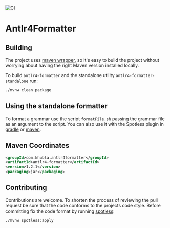 ![CI](https://github.com/antlr/Antlr4Formatter/workflows/CI/badge.svg)

# Antlr4Formatter

## Building

The project uses [maven wrapper](https://github.com/takari/maven-wrapper), so it's easy to build the project without worrying about having the right Maven version installed locally.

To build `antlr4-formatter` and the standalone utility `antlr4-formatter-standalone` run:

```sh
./mvnw clean package
```

## Using the standalone formatter

To format a grammar use the script `formatFile.sh` passing the grammar file as an argument to the script.  You can also use it with the Spotless plugin in [gradle](https://github.com/diffplug/spotless/tree/main/plugin-gradle#antlr4formatter) or [maven](https://github.com/diffplug/spotless/tree/main/plugin-maven#antlr4formatter).

## Maven Coordinates

```xml
<groupId>com.khubla.antlr4formatter</groupId>
<artifactId>antlr4-formatter</artifactId>
<version>1.2.1</version>
<packaging>jar</packaging>
```

## Contributing

Contributions are welcome. To shorten the process of reviewing the pull request be sure that the code conforms to the projects code style. Before committing fix the code format by running [spotless](https://github.com/diffplug/spotless):

```sh
./mvnw spotless:apply
``` 
